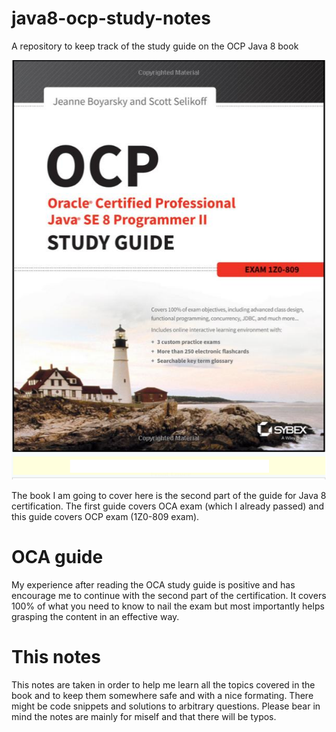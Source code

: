# java8-ocp-study-notes
A repository to keep track of the study guide on the OCP Java 8 book

![javaBook](img/javaBook.png)

The book I am going to cover here is the second part of the guide for Java 8 certification. The first guide covers OCA exam (which I already passed) and this guide covers OCP exam (1Z0-809 exam).

# OCA guide
My experience after reading the OCA study guide is positive and has encourage me to continue with the second part of the certification. It covers 100% of what you need to know to nail the exam but most importantly helps grasping the content in an effective way.  

# This notes
This notes are taken in order to help me learn all the topics covered in the book and to keep them somewhere safe and with a nice formating. There might be code snippets and solutions to arbitrary questions. Please bear in mind the notes are mainly for miself and that there will be typos.   

